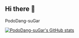 ## Hi there 👋
PodoDang-suGar

[![PodoDang-suGar's GitHub stats](https://github-readme-stats.vercel.app/api?username=anuraghazra&show_icons=true)](https://github.com/anuraghazra/github-readme-stats)
